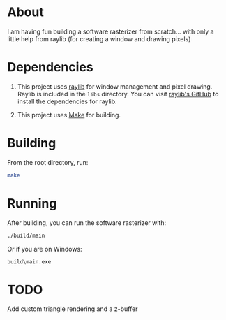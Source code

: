 # About

I am having fun building a software rasterizer from scratch... with only a little help from raylib (for creating a window and drawing pixels)

# Dependencies

1. This project uses [raylib](https://raylib.com) for window management and pixel drawing. Raylib is included in the `libs` directory. You can visit [raylib's GitHub](https://github.com/raysan5/raylib) to install the dependencies for raylib.

2. This project uses [Make](https://www.gnu.org/software/make/) for building.

# Building

From the root directory, run:

```bash
make
```

# Running

After building, you can run the software rasterizer with:

```bash
./build/main
```

Or if you are on Windows:

```bash
build\main.exe
```

# TODO
Add custom triangle rendering and a z-buffer